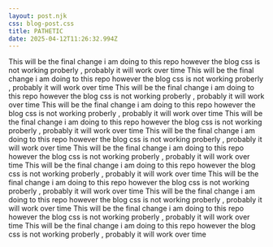 ```yaml
---
layout: post.njk
css: blog-post.css
title: PATHETIC
date: 2025-04-12T11:26:32.994Z
---
```

T﻿his will be the final change i am doing to this repo however the blog css is not working proberly , probably it will work over time T﻿his will be the final change i am doing to this repo however the blog css is not working proberly , probably it will work over time T﻿his will be the final change i am doing to this repo however the blog css is not working proberly , probably it will work over time T﻿his will be the final change i am doing to this repo however the blog css is not working proberly , probably it will work over time T﻿his will be the final change i am doing to this repo however the blog css is not working proberly , probably it will work over time T﻿his will be the final change i am doing to this repo however the blog css is not working proberly , probably it will work over time T﻿his will be the final change i am doing to this repo however the blog css is not working proberly , probably it will work over time T﻿his will be the final change i am doing to this repo however the blog css is not working proberly , probably it will work over time T﻿his will be the final change i am doing to this repo however the blog css is not working proberly , probably it will work over time T﻿his will be the final change i am doing to this repo however the blog css is not working proberly , probably it will work over time T﻿his will be the final change i am doing to this repo however the blog css is not working proberly , probably it will work over time T﻿his will be the final change i am doing to this repo however the blog css is not working proberly , probably it will work over time
